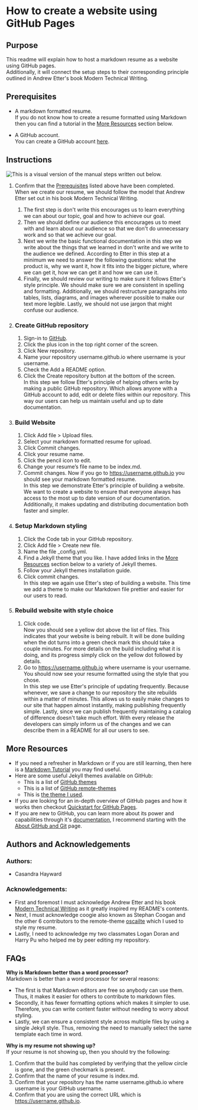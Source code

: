 # How to create a website using GitHub Pages
## Purpose
This readme will explain how to host a markdown resume as a website using GitHub pages.  
Additionally, it will connect the setup steps to their corresponding principle outlined in Andrew Etter's book Modern Technical Writing. 

## Prerequisites
* A markdown formatted resume.  
If you do not know how to create a resume formatted using Markdown then you can find a tutorial in the [More Resources](#more-resources) section below.

* A GitHub account.  
You can create a GitHub account [here](https://github.com/signup?source=login). 

## Instructions

![This is a visual version of the manual steps written out below.](https://github.com/chayward3113/chayward3113.github.io/blob/main/walkthrough.gif)

1. Confirm that the [Prerequisites](#prerequisites) listed above have been completed.  
   When we create our resume, we should follow the model that Andrew Etter set out in his book Modern Technical Writing.
   1. The first step is don't write this encourages us to learn everything we can about our topic, goal and how to achieve our goal.
   2. Then we should define our audience this encourages us to meet with and learn about our audience so that we don't do unnecessary work and so that we achieve our goal.
   3. Next we write the basic functional documentation in this step we write about the things that we learned in don't write and we write to the audience we defined. According to Etter in this step at a minimum we need to answer the following questions: what the product is, why we want it, how it fits into the bigger picture, where we can get it, how we can get it and how we can use it.
   4. Finally, we should review our writing to make sure it follows Etter's style principle. We should make sure we are consistent in spelling and formatting. Additionally, we should restructure paragraphs into tables, lists, diagrams, and images wherever possible to make our text more legible. Lastly, we should not use jargon that might confuse our audience. 

2. ### Create GitHub repository
    1. Sign-in to [GitHub](https://github.com/login).  
    2. Click the plus icon in the top right corner of the screen.
    3. Click New repository. 
    4. Name your repository username.github.io where username is your username.
    5. Check the Add a README option.
    6. Click the Create repository button at the bottom of the screen.  
In this step we follow Etter's principle of helping others write by making a public GitHub repository. Which allows anyone with a GitHub account to add, edit or delete files within our repository. This way our users can help us maintain useful and up to date documentation.

3. ### Build Website
    1. Click Add file > Upload files.
    2. Select your markdown formatted resume for upload. 
    3. Click Commit changes.
    4. Click your resume name.
    5. Click the pencil icon to edit.
    6. Change your resume’s file name to be index.md.
    7. Commit changes. Now if you go to https://username.github.io you should see your markdown formatted resume.  
In this step we demonstrate Etter's principle of building a website. We want to create a website to ensure that everyone always has access to the most up to date version of our documentation. Additionally, it makes updating and distributing documentation both faster and simpler. 

4. ### Setup Markdown styling
    1. Click the Code tab in your GitHub repository.
    2. Click Add file > Create new file.
    3. Name the file _config.yml.
    4. Find a Jekyll theme that you like. I have added links in the [More Resources](#more-resources) section below to a variety of Jekyll themes.
    5. Follow your Jekyll themes installation guide.
    6. Click commit changes.  
In this step we again use Etter's step of building a website. This time we add a theme to make our Markdown file prettier and easier for our users to read. 

5. ### Rebuild website with style choice
    1. Click code.  
Now you should see a yellow dot above the list of files. This indicates that your website is being rebuilt. It will be done building when the dot turns into a green check mark this should take a couple minutes. For more details on the build including what it is doing, and its progress simply click on the yellow dot followed by details.
    2. Go to https://username.github.io where username is your username. You should now see your resume formatted using the style that you chose.  
In this step we use Etter's principle of updating frequently. Because whenever, we save a change to our repository the site rebuilds within a matter of minutes. This allows us to easily make changes to our site that happen almost instantly, making publishing frequently simple. Lastly, since we can publish frequently maintaining a catalog of difference doesn't take much effort. With every release the developers can simply inform us of the changes and we can describe them in a README for all our users to see.

## More Resources
* If you need a refresher in Markdown or if you are still learning, then here is a [Markdown Tutorial](https://www.markdowntutorial.com/) you may find useful.
* Here are some useful Jekyll themes available on GitHub:
    * This is a list of [GitHub themes](https://pages.github.com/themes/)
    * This is a list of [GitHub remote-themes](https://github.com/topics/remote-theme)
    * This is [the theme I used](https://github.com/coogie/oscailte).
* If you are looking for an in-depth overview of GitHub pages and how it works then checkout [Quickstart for GitHub Pages](https://docs.github.com/en/pages/quickstart).
* If you are new to GitHub, you can learn more about its power and capabilities through it's [documentation](https://docs.github.com/en), I recommend starting with the [About GitHub and Git](https://docs.github.com/en/get-started/start-your-journey/about-github-and-git) page.

## Authors and Acknowledgements
### Authors: 
* Casandra Hayward

### Acknowledgements: 
* First and foremost I must acknowledge Andrew Etter and his book [Modern Technical Writing](https://www.amazon.ca/Modern-Technical-Writing-Introduction-Documentation-ebook/dp/B01A2QL9SS/ref=sr_1_1?crid=3OKPDZ4W0S9Z1&dib=eyJ2IjoiMSJ9.7x6_md7AJLm7s3fbCCniuA.Nmvdv518HN-JlKjwwGQs9AlUaOCB3fi5z3wPXDmeYik&dib_tag=se&keywords=modern+technical+writing+by+andrew+etter&qid=1709825104&sprefix=modern+tech%2Caps%2C267&sr=8-1) as it greatly inspired my README's contents.
* Next, I must acknowledge coogie also known as Stephan Coogan and the other 6 contributors to the remote-theme [oscailte](https://github.com/coogie/oscailte) which I used to style my resume.
* Lastly, I need to acknowledge my two classmates Logan Doran and Harry Pu who helped me by peer editing my repository.

## FAQs
**Why is Markdown better than a word processor?**  
Markdown is better than a word processor for several reasons: 
* The first is that Markdown editors are free so anybody can use them. Thus, it makes it easier for others to contribute to markdown files.
* Secondly, it has fewer formatting options which makes it simpler to use. Therefore, you can write content faster without needing to worry about styling.
* Lastly, we can ensure a consistent style across multiple files by using a single Jekyll style. Thus, removing the need to manually select the same template each time in word.

 
**Why is my resume not showing up?**  
If your resume is not showing up, then you should try the following:
1. Confirm that the build has completed by verifying that the yellow circle is gone, and the green checkmark is present.
2. Confirm that the name of your resume is index.md.
3. Confirm that your repository has the name username.github.io where username is your GitHub username.
4. Confirm that you are using the correct URL which is https://username.github.io.
